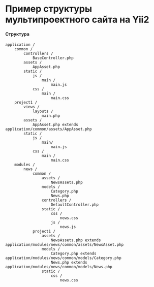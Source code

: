 # Пример структуры мультипроектного сайта на Yii2 
#### Структура

	application /
		common /
			controllers /
				BaseController.php
			assets /
				AppAsset.php				
			static / 
				js /
					main / 
						main.js
				css / 
					main / 
						main.css
		project1 /
			views /
				layouts /
					main.php
			assets /
				AppAsset.php extends application/common/assets/AppAsset.php
			static /
				js / 
					main/
						main.js	
				css /
					main /
						main.css	
		modules / 
			news /
				common /
					assets /
						NewsAssets.php
					models /
						Category.php
						News.php
					controllers /
						DefaultController.php
					static / 
						css /
							news.css
						js / 
							news.js
				project1 / 
					assets /
						NewsAssets.php extends application/modules/news/common/assets/NewsAsset.php
					models / 
						Category.php extends application/modules/news/common/models/Category.php
						News.php extends application/modules/news/common/models/News.php
					static / 
						css /
							news.css